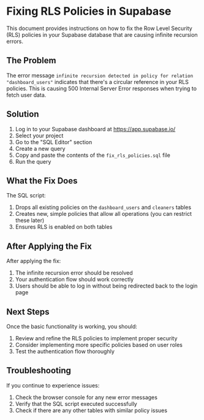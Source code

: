 # Fixing RLS Policies in Supabase

This document provides instructions on how to fix the Row Level Security (RLS) policies in your Supabase database that are causing infinite recursion errors.

## The Problem

The error message `infinite recursion detected in policy for relation "dashboard_users"` indicates that there's a circular reference in your RLS policies. This is causing 500 Internal Server Error responses when trying to fetch user data.

## Solution

1. Log in to your Supabase dashboard at https://app.supabase.io/
2. Select your project
3. Go to the "SQL Editor" section
4. Create a new query
5. Copy and paste the contents of the `fix_rls_policies.sql` file
6. Run the query

## What the Fix Does

The SQL script:

1. Drops all existing policies on the `dashboard_users` and `cleaners` tables
2. Creates new, simple policies that allow all operations (you can restrict these later)
3. Ensures RLS is enabled on both tables

## After Applying the Fix

After applying the fix:

1. The infinite recursion error should be resolved
2. Your authentication flow should work correctly
3. Users should be able to log in without being redirected back to the login page

## Next Steps

Once the basic functionality is working, you should:

1. Review and refine the RLS policies to implement proper security
2. Consider implementing more specific policies based on user roles
3. Test the authentication flow thoroughly

## Troubleshooting

If you continue to experience issues:

1. Check the browser console for any new error messages
2. Verify that the SQL script executed successfully
3. Check if there are any other tables with similar policy issues 